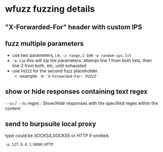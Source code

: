 # wfuzz fuzzing details

## "X-Forwarded-For" header with custom IPS
## fuzz multiple parameters
- use two parameters, i.e. `-z range,1-100` `-w random-ips.lst`
- `-m zip` this will zip the parameters: attempt line 1 from both lists, then line 2 from both, etc, until exhausted
- use `FUZ2Z` for the second fuzz placeholder
  - example: `-H 'X-Forwarded-For: FUZ2Z'`

## show or hide responses containing text regex
`--ss` / `--hs` regex : Show/Hide responses with the specified regex within the content

## send to burpsuite local proxy
type could be SOCKS4,SOCKS5 or HTTP if omitted.
```
-p 127.0.0.1:8080:HTTP
```

